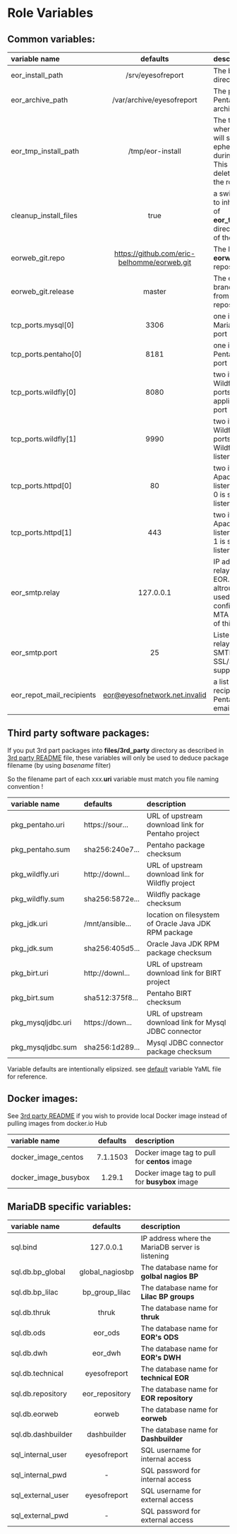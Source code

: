 Role Variables
==============

Common variables:
-----------------

| variable name | defaults | description |
|:---|:---:|:---|
| eor_install_path     | /srv/eyesofreport | The base installation directory for EOR |
| eor_archive_path     | /var/archive/eyesofreport | The path where Pentaho report are archived |
| eor_tmp_install_path | /tmp/eor-install | The temporary folder where Ansible role will store ephemerous data during installation. This directory will be deleted at the end of the role execution |
| cleanup_install_files | true | a switch that allows to inhibit the cleanup of **eor_tmp_install_path** directory at the end of the role execution |
| eorweb_git.repo | https://github.com/eric-belhomme/eorweb.git | The location of **eorweb** Git repository |
| eorweb_git.release | master | The eorweb Git branch/tag to pull from the Git repository |
| tcp_ports.mysql[0] | 3306 | one item list for MariaDB listening port |
| tcp_ports.pentaho[0] | 8181 | one item list for Pentaho listening port |
| tcp_ports.wildfly[0] | 8080 | two items list for Wildfly listening ports - item 0 is application listening port |
| tcp_ports.wildfly[1] | 9990 | two items list for Wildfly listening ports - item 1 is Wildfly's admin listening port |
| tcp_ports.httpd[0] | 80 | two items list for Apache HTTPd listening ports - item 0 is standard HTTP listening port |
| tcp_ports.httpd[1] | 443 | two items list for Apache HTTPd listening ports - item 1 is standard HTTPS listening port |
| eor_smtp.relay | 127.0.0.1 | IP address of SMTP relay to be used by EOR. **beware:** altrough localhost is used as defaut, configuring a local MTA is out of scope of this role ! |
| eor_smtp.port | 25 | Listen port of SMTP relay. Currently SMTP auth and/or SSL/SASL is not supported |
| eor_repot_mail_recipients | eor@eyesofnetwork.net.invalid | a list of email recipients to receive Pentaho reports by email |

Third party software packages:
------------------------------

If you put 3rd part packages into **files/3rd_party** directory as described in [3rd party README](files/3rd_party/README.md) file, these variables will only be used to deduce package filename (by using _basename_ filter)

So the filename part of each xxx.**uri** variable must match you file naming convention !

| variable name | defaults | description |
|:---|:---|:---|
| pkg_pentaho.uri   | https://sour... | URL of upstream download link for Pentaho project |
| pkg_pentaho.sum   | sha256:240e7... | Pentaho package checksum |
| pkg_wildfly.uri   | http://downl... | URL of upstream download link for Wildfly project |
| pkg_wildfly.sum   | sha256:5872e... | Wildfly package checksum |
| pkg_jdk.uri       | /mnt/ansible... | location on filesystem of Oracle Java JDK RPM package |
| pkg_jdk.sum       | sha256:405d5... | Oracle Java JDK RPM package checksum |
| pkg_birt.uri      | http://downl... | URL of upstream download link for BIRT project |
| pkg_birt.sum      | sha512:375f8... | Pentaho BIRT checksum |
| pkg_mysqljdbc.uri | https://down... | URL of upstream download link for Mysql JDBC connector |
| pkg_mysqljdbc.sum | sha256:1d289... | Mysql JDBC connector package checksum |

Variable defaults are intentionally elipsized. see [default](defaults/main.yml) variable YaML file for reference.

Docker images:
--------------

See  [3rd party README](files/3rd_party/README.md) if you wish to provide local Docker image instead of pulling images from docker.io Hub

| variable name | defaults | description |
|:---|:---:|:---|
| docker_image_centos  | 7.1.1503 | Docker image tag to pull for **centos** image |
| docker_image_busybox | 1.29.1   | Docker image tag to pull for **busybox** image |

MariaDB specific variables:
---------------------------

| variable name | defaults | description |
|:---|:---:|:---|
| sql.bind | 127.0.0.1 | IP address where the MariaDB server is listening |
| sql.db.bp_global | global_nagiosbp | The database name for **golbal nagios BP** |
| sql.db.bp_lilac | bp_group_lilac | The database name for **Lilac BP groups** |
| sql.db.thruk | thruk | The database name for **thruk** |
| sql.db.ods | eor_ods | The database name for **EOR's ODS** |
| sql.db.dwh | eor_dwh | The database name for **EOR's DWH** |
| sql.db.technical | eyesofreport | The database name for **technical EOR** |
| sql.db.repository | eor_repository | The database name for **EOR repository** |
| sql.db.eorweb | eorweb | The database name for **eorweb** |
| sql.db.dashbuilder | dashbuilder | The database name for **Dashbuilder** |
| sql_internal_user     | eyesofreport | SQL username for internal access |
| sql_internal_pwd | - | SQL password for internal access |
| sql_external_user     | eyesofreport | SQL username for external access |
| sql_external_pwd | - | SQL password for external access |
